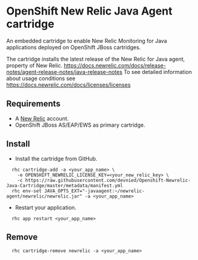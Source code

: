 OpenShift New Relic Java Agent cartridge
===================================

An embedded cartridge to enable New Relic Monitoring for Java applications deployed on OpenShift JBoss cartridges.

The cartridge installs the latest release of the New Relic for Java agent, property of New Relic. https://docs.newrelic.com/docs/release-notes/agent-release-notes/java-release-notes
To see detailed information about usage conditions see https://docs.newrelic.com/docs/licenses/licenses

Requirements
------------

- A [New Relic](http://www.newrelic.com/) account.
- OpenShift JBoss AS/EAP/EWS as primary cartridge.


Install
-------

- Install the cartridge from GitHub.

```
  rhc cartridge-add -a <your_app_name> \
    -e OPENSHIFT_NEWRELIC_LICENSE_KEY=<your_new_relic_key> \
    -c https://raw.githubusercontent.com/devnied/Openshift-Newrelic-Java-Cartridge/master/metadata/manifest.yml
  rhc env-set JAVA_OPTS_EXT="-javaagent:~/newrelic-agent/newrelic/newrelic.jar" -a <your_app_name>
```

- Restart your application.

```
  rhc app restart <your_app_name>
```

Remove
------

```
  rhc cartridge-remove newrelic -a <your_app_name>
```
